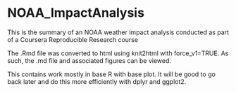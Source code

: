# NOAA_ImpactAnalysis  
This is the summary of an NOAA weather impact analysis conducted as part of a Coursera Reproducible Research course
  
The .Rmd file was converted to html using knit2html with force_v1=TRUE.  As such, the .md file and associated figures can be viewed.  

This contains work mostly in base R with base plot.  It will be good to go back later and do this more efficiently with dplyr and ggplot2.

